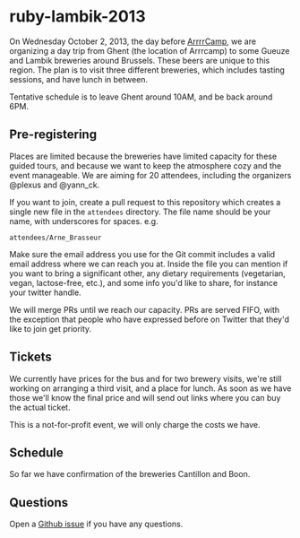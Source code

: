 ruby-lambik-2013
================

On Wednesday October 2, 2013, the day before [ArrrrCamp](http://arrrrcamp.be), we are organizing a day trip from Ghent (the location of Arrrcamp) to some Gueuze and Lambik breweries around Brussels. These beers are unique to this region. The plan is to visit three different breweries, which includes tasting sessions, and have lunch in between.

Tentative schedule is to leave Ghent around 10AM, and be back around 6PM.

## Pre-registering

Places are limited because the breweries have limited capacity for these guided tours, and because we want to keep the atmosphere cozy and the event manageable. We are aiming for 20 attendees, including the organizers @plexus and @yann_ck.

If you want to join, create a pull request to this repository which creates a single new file in the `attendees` directory. The file name should be your name, with underscores for spaces. e.g.

```
attendees/Arne_Brasseur
```

Make sure the email address you use for the Git commit includes a valid email address where we can reach you at. Inside the file you can mention if you want to bring a significant other, any dietary requirements (vegetarian, vegan, lactose-free, etc.), and some info you'd like to share, for instance your twitter handle.

We will merge PRs until we reach our capacity. PRs are served FIFO, with the exception that people who have expressed before on Twitter that they'd like to join get priority.

## Tickets

We currently have prices for the bus and for two brewery visits, we're still working on arranging a third visit, and a place for lunch. As soon as we have those we'll know the final price and will send out links where you can buy the actual ticket.

This is a not-for-profit event, we will only charge the costs we have.

## Schedule

So far we have confirmation of the breweries Cantillon and Boon.

## Questions

Open a [Github issue](https://github.com/ruby-lambik/ruby-lambik-2013/issues) if you have any questions.

